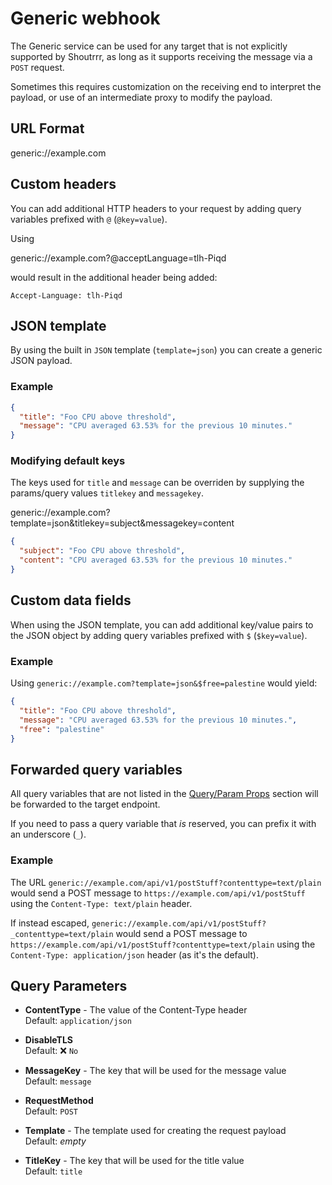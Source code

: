 # Generic webhook

The Generic service can be used for any target that is not explicitly supported by Shoutrrr, as long as it supports receiving the message via a `POST` request.

Sometimes this requires customization on the receiving end to interpret the payload, or use of an intermediate proxy to modify the payload.

## URL Format

<span class="bk">generic://example.com</span>

## Custom headers

You can add additional HTTP headers to your request by adding query variables prefixed with `@` (`@key=value`).

Using

<span class="bk">generic://example.com?@acceptLanguage=tlh-Piqd</span>

would result in the additional header being added:

```http
Accept-Language: tlh-Piqd
```

## JSON template

By using the built in `JSON` template (`template=json`) you can create a generic JSON payload.

### Example

```json
{
  "title": "Foo CPU above threshold",
  "message": "CPU averaged 63.53% for the previous 10 minutes."
}
```

### Modifying default keys

The keys used for `title` and `message` can be overriden by supplying the params/query values `titlekey` and `messagekey`.

<span class="bk">generic://example.com?template=json&titlekey=subject&messagekey=content</span>

```json
{
  "subject": "Foo CPU above threshold",
  "content": "CPU averaged 63.53% for the previous 10 minutes."
}
```

## Custom data fields

When using the JSON template, you can add additional key/value pairs to the JSON object by adding query variables prefixed with `$` (`$key=value`).

### Example

Using `generic://example.com?template=json&$free=palestine` would yield:

```json
{
  "title": "Foo CPU above threshold",
  "message": "CPU averaged 63.53% for the previous 10 minutes.",
  "free": "palestine"
}
```

## Forwarded query variables

All query variables that are not listed in the [Query/Param Props](#queryparam_props) section will be
forwarded to the target endpoint.

If you need to pass a query variable that _is_ reserved, you can prefix it with an underscore (`_`).

### Example

The URL `generic://example.com/api/v1/postStuff?contenttype=text/plain` would send a POST message
to `https://example.com/api/v1/postStuff` using the `Content-Type: text/plain` header.

If instead escaped, `generic://example.com/api/v1/postStuff?_contenttype=text/plain` would send a POST message
to `https://example.com/api/v1/postStuff?contenttype=text/plain` using the `Content-Type: application/json` header (as it's the default).

## Query Parameters

- **ContentType** - The value of the Content-Type header  
  Default: `application/json`

- **DisableTLS**  
  Default: ❌ `No`

- **MessageKey** - The key that will be used for the message value  
  Default: `message`

- **RequestMethod**  
  Default: `POST`

- **Template** - The template used for creating the request payload  
  Default: _empty_

- **TitleKey** - The key that will be used for the title value  
  Default: `title`
